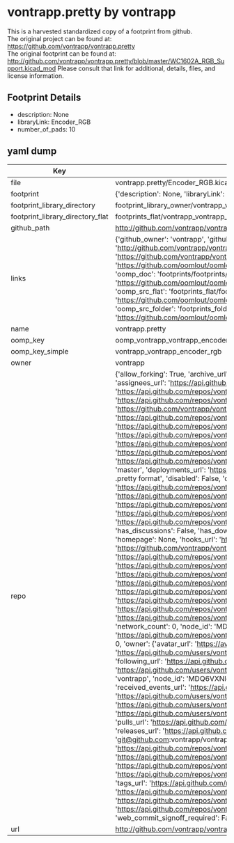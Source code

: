 # vontrapp.pretty by vontrapp  
This is a harvested standardized copy of a footprint from github.  
The original project can be found at:  
https://github.com/vontrapp/vontrapp.pretty  
The original footprint can be found at:
http://github.com/vontrapp/vontrapp.pretty/blob/master/WC1602A_RGB_Support.kicad_mod
Please consult that link for additional, details, files, and license information.  
## Footprint Details
* description: None  
* libraryLink: Encoder_RGB  
* number_of_pads: 10  
## yaml dump  
| Key | Value |  
| --- | --- |  
| file | vontrapp.pretty/Encoder_RGB.kicad_mod |  
| footprint | {'description': None, 'libraryLink': 'Encoder_RGB', 'number_of_pads': 10} |  
| footprint_library_directory | footprint_library_owner/vontrapp_vontrapp.pretty |  
| footprint_library_directory_flat | footprints_flat/vontrapp_vontrapp_encoder_rgb/working |  
| github_path | http://github.com/vontrapp/vontrapp.pretty/blob/master/Encoder_RGB.kicad_mod |  
| links | {'github_owner': 'vontrapp', 'github_repo_name': 'vontrapp.pretty', 'github_src': 'http://github.com/vontrapp/vontrapp.pretty/blob/master/WC1602A_RGB_Support.kicad_mod', 'github_src_repo': 'https://github.com/vontrapp/vontrapp.pretty', 'oomp_bot': 'footprints/vontrapp_vontrapp_encoder_rgb/working', 'oomp_bot_github': 'https://github.com/oomlout/oomlout_oomp_footprint_bot/tree/main/footprints/vontrapp_vontrapp_encoder_rgb/working', 'oomp_doc': 'footprints/footprints/vontrapp/vontrapp/Encoder_RGB/working/', 'oomp_doc_github': 'https://github.com/oomlout/oomlout_oomp_footprint_doc/tree/main/footprints/footprints/vontrapp/vontrapp/Encoder_RGB/working', 'oomp_src_flat': 'footprints_flat/footprints_flat/vontrapp_vontrapp_encoder_rgb/working', 'oomp_src_flat_github': 'https://github.com/oomlout/oomlout_oomp_footprint_src/tree/main/footprints_flat/vontrapp_vontrapp_encoder_rgb/working', 'oomp_src_folder': 'footprints_folder/footprints_folder/vontrapp/vontrapp/Encoder_RGB/working', 'oomp_src_folder_github': 'https://github.com/oomlout/oomlout_oomp_footprint_src/tree/main/footprints_folder/vontrapp/vontrapp/Encoder_RGB/working'} |  
| name | vontrapp.pretty |  
| oomp_key | oomp_vontrapp_vontrapp_encoder_rgb |  
| oomp_key_simple | vontrapp_vontrapp_encoder_rgb |  
| owner | vontrapp |  
| repo | {'allow_forking': True, 'archive_url': 'https://api.github.com/repos/vontrapp/vontrapp.pretty/{archive_format}{/ref}', 'archived': False, 'assignees_url': 'https://api.github.com/repos/vontrapp/vontrapp.pretty/assignees{/user}', 'blobs_url': 'https://api.github.com/repos/vontrapp/vontrapp.pretty/git/blobs{/sha}', 'branches_url': 'https://api.github.com/repos/vontrapp/vontrapp.pretty/branches{/branch}', 'clone_url': 'https://github.com/vontrapp/vontrapp.pretty.git', 'collaborators_url': 'https://api.github.com/repos/vontrapp/vontrapp.pretty/collaborators{/collaborator}', 'comments_url': 'https://api.github.com/repos/vontrapp/vontrapp.pretty/comments{/number}', 'commits_url': 'https://api.github.com/repos/vontrapp/vontrapp.pretty/commits{/sha}', 'compare_url': 'https://api.github.com/repos/vontrapp/vontrapp.pretty/compare/{base}...{head}', 'contents_url': 'https://api.github.com/repos/vontrapp/vontrapp.pretty/contents/{+path}', 'contributors_url': 'https://api.github.com/repos/vontrapp/vontrapp.pretty/contributors', 'created_at': '2015-10-04T17:29:58Z', 'default_branch': 'master', 'deployments_url': 'https://api.github.com/repos/vontrapp/vontrapp.pretty/deployments', 'description': 'KiCad footprints in .pretty format', 'disabled': False, 'downloads_url': 'https://api.github.com/repos/vontrapp/vontrapp.pretty/downloads', 'events_url': 'https://api.github.com/repos/vontrapp/vontrapp.pretty/events', 'fork': False, 'forks': 0, 'forks_count': 0, 'forks_url': 'https://api.github.com/repos/vontrapp/vontrapp.pretty/forks', 'full_name': 'vontrapp/vontrapp.pretty', 'git_commits_url': 'https://api.github.com/repos/vontrapp/vontrapp.pretty/git/commits{/sha}', 'git_refs_url': 'https://api.github.com/repos/vontrapp/vontrapp.pretty/git/refs{/sha}', 'git_tags_url': 'https://api.github.com/repos/vontrapp/vontrapp.pretty/git/tags{/sha}', 'git_url': 'git://github.com/vontrapp/vontrapp.pretty.git', 'has_discussions': False, 'has_downloads': True, 'has_issues': True, 'has_pages': False, 'has_projects': True, 'has_wiki': True, 'homepage': None, 'hooks_url': 'https://api.github.com/repos/vontrapp/vontrapp.pretty/hooks', 'html_url': 'https://github.com/vontrapp/vontrapp.pretty', 'id': 43645204, 'is_template': False, 'issue_comment_url': 'https://api.github.com/repos/vontrapp/vontrapp.pretty/issues/comments{/number}', 'issue_events_url': 'https://api.github.com/repos/vontrapp/vontrapp.pretty/issues/events{/number}', 'issues_url': 'https://api.github.com/repos/vontrapp/vontrapp.pretty/issues{/number}', 'keys_url': 'https://api.github.com/repos/vontrapp/vontrapp.pretty/keys{/key_id}', 'labels_url': 'https://api.github.com/repos/vontrapp/vontrapp.pretty/labels{/name}', 'language': None, 'languages_url': 'https://api.github.com/repos/vontrapp/vontrapp.pretty/languages', 'license': None, 'merges_url': 'https://api.github.com/repos/vontrapp/vontrapp.pretty/merges', 'milestones_url': 'https://api.github.com/repos/vontrapp/vontrapp.pretty/milestones{/number}', 'mirror_url': None, 'name': 'vontrapp.pretty', 'network_count': 0, 'node_id': 'MDEwOlJlcG9zaXRvcnk0MzY0NTIwNA==', 'notifications_url': 'https://api.github.com/repos/vontrapp/vontrapp.pretty/notifications{?since,all,participating}', 'open_issues': 0, 'open_issues_count': 0, 'owner': {'avatar_url': 'https://avatars.githubusercontent.com/u/919013?v=4', 'events_url': 'https://api.github.com/users/vontrapp/events{/privacy}', 'followers_url': 'https://api.github.com/users/vontrapp/followers', 'following_url': 'https://api.github.com/users/vontrapp/following{/other_user}', 'gists_url': 'https://api.github.com/users/vontrapp/gists{/gist_id}', 'gravatar_id': '', 'html_url': 'https://github.com/vontrapp', 'id': 919013, 'login': 'vontrapp', 'node_id': 'MDQ6VXNlcjkxOTAxMw==', 'organizations_url': 'https://api.github.com/users/vontrapp/orgs', 'received_events_url': 'https://api.github.com/users/vontrapp/received_events', 'repos_url': 'https://api.github.com/users/vontrapp/repos', 'site_admin': False, 'starred_url': 'https://api.github.com/users/vontrapp/starred{/owner}{/repo}', 'subscriptions_url': 'https://api.github.com/users/vontrapp/subscriptions', 'type': 'User', 'url': 'https://api.github.com/users/vontrapp'}, 'private': False, 'pulls_url': 'https://api.github.com/repos/vontrapp/vontrapp.pretty/pulls{/number}', 'pushed_at': '2015-11-02T02:03:47Z', 'releases_url': 'https://api.github.com/repos/vontrapp/vontrapp.pretty/releases{/id}', 'size': 128, 'ssh_url': 'git@github.com:vontrapp/vontrapp.pretty.git', 'stargazers_count': 0, 'stargazers_url': 'https://api.github.com/repos/vontrapp/vontrapp.pretty/stargazers', 'statuses_url': 'https://api.github.com/repos/vontrapp/vontrapp.pretty/statuses/{sha}', 'subscribers_count': 2, 'subscribers_url': 'https://api.github.com/repos/vontrapp/vontrapp.pretty/subscribers', 'subscription_url': 'https://api.github.com/repos/vontrapp/vontrapp.pretty/subscription', 'svn_url': 'https://github.com/vontrapp/vontrapp.pretty', 'tags_url': 'https://api.github.com/repos/vontrapp/vontrapp.pretty/tags', 'teams_url': 'https://api.github.com/repos/vontrapp/vontrapp.pretty/teams', 'temp_clone_token': None, 'topics': [], 'trees_url': 'https://api.github.com/repos/vontrapp/vontrapp.pretty/git/trees{/sha}', 'updated_at': '2015-10-04T17:29:58Z', 'url': 'https://api.github.com/repos/vontrapp/vontrapp.pretty', 'visibility': 'public', 'watchers': 0, 'watchers_count': 0, 'web_commit_signoff_required': False} |  
| url | http://github.com/vontrapp/vontrapp.pretty |  

